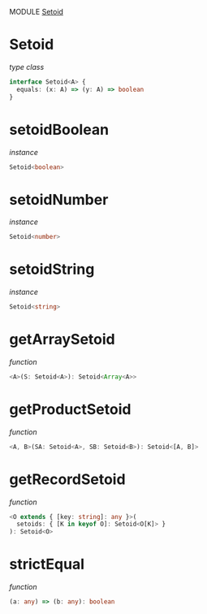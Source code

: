 MODULE [Setoid](https://github.com/gcanti/fp-ts/blob/master/src/Setoid.ts)

# Setoid

_type class_

```ts
interface Setoid<A> {
  equals: (x: A) => (y: A) => boolean
}
```

# setoidBoolean

_instance_

```ts
Setoid<boolean>
```

# setoidNumber

_instance_

```ts
Setoid<number>
```

# setoidString

_instance_

```ts
Setoid<string>
```

# getArraySetoid

_function_

```ts
<A>(S: Setoid<A>): Setoid<Array<A>>
```

# getProductSetoid

_function_

```ts
<A, B>(SA: Setoid<A>, SB: Setoid<B>): Setoid<[A, B]>
```

# getRecordSetoid

_function_

```ts
<O extends { [key: string]: any }>(
  setoids: { [K in keyof O]: Setoid<O[K]> }
): Setoid<O>
```

# strictEqual

_function_

```ts
(a: any) => (b: any): boolean
```
